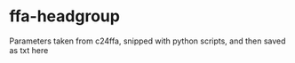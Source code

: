 # ffa-headgroup
Parameters taken from c24ffa, snipped with python scripts, and then saved as txt here
